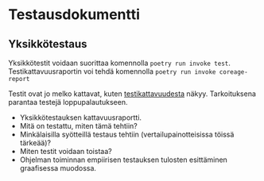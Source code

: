 # Testausdokumentti

## Yksikkötestaus

Yksikkötestit voidaan suorittaa komennolla `poetry run invoke test`. Testikattavuusraportin
voi tehdä komennolla `poetry run invoke coreage-report`

Testit ovat jo melko kattavat, kuten [testikattavuudesta](https://perttu-kangas.github.io/tiralabra/htmlcov/) näkyy.
Tarkoituksena parantaa testejä loppupalautukseen.



* Yksikkötestauksen kattavuusraportti.
* Mitä on testattu, miten tämä tehtiin?
* Minkälaisilla syötteillä testaus tehtiin (vertailupainotteisissa töissä tärkeää)?
* Miten testit voidaan toistaa?
* Ohjelman toiminnan empiirisen testauksen tulosten esittäminen graafisessa muodossa.